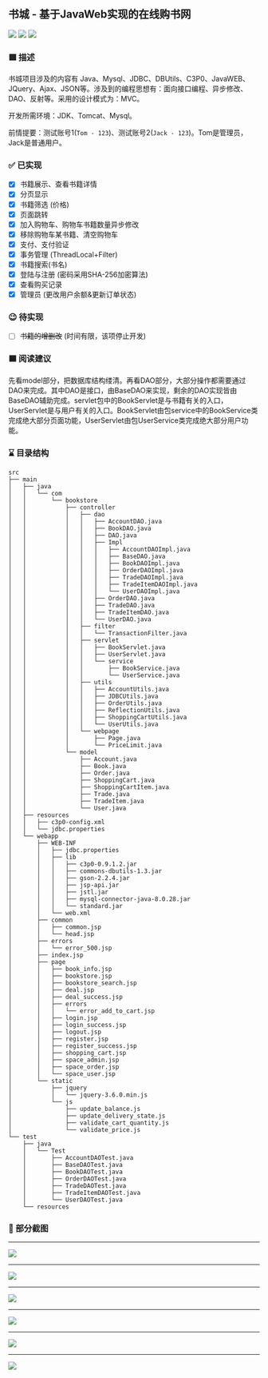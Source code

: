 ## 书城 - 基于JavaWeb实现的在线购书网

![](https://img.shields.io/badge/JDK-17-yellow) ![](https://img.shields.io/badge/IDE-IntelliJ_IDEA-red) ![](https://img.shields.io/badge/Database-MySQL-green)

### 🟥 描述

书城项目涉及的内容有 Java、Mysql、JDBC、DBUtils、C3P0、JavaWEB、JQuery、Ajax、JSON等。涉及到的编程思想有：面向接口编程、异步修改、DAO、反射等。采用的设计模式为：MVC。

开发所需环境：JDK、Tomcat、Mysql。

前情提要：测试账号1(`Tom - 123`)、测试账号2(`Jack - 123`)。Tom是管理员，Jack是普通用户。

### ✅ 已实现

- [x] 书籍展示、查看书籍详情
- [x] 分页显示
- [x] 书籍筛选 (价格)
- [x] 页面跳转
- [x] 加入购物车、购物车书籍数量异步修改
- [x] 移除购物车某书籍、清空购物车
- [x] 支付、支付验证
- [x] 事务管理 (ThreadLocal+Filter)
- [x] 书籍搜索(书名)
- [x] 登陆与注册 (密码采用SHA-256加密算法)
- [x] 查看购买记录
- [x] 管理员 (更改用户余额&更新订单状态)

### 😉 待实现
- [ ] ~~书籍的增删改~~ (时间有限，该项停止开发)

### 🟦 ️阅读建议

先看model部分，把数据库结构缕清。再看DAO部分，大部分操作都需要通过DAO来完成。其中DAO是接口，由BaseDAO来实现，剩余的DAO实现皆由BaseDAO辅助完成。servlet包中的BookServlet是与书籍有关的入口，UserServlet是与用户有关的入口。BookServlet由包service中的BookService类完成绝大部分页面功能，UserServlet由包UserService类完成绝大部分用户功能。

### ⌛️ 目录结构

```
src
├── main
│   ├── java
│   │   └── com
│   │       └── bookstore
│   │           ├── controller
│   │           │   ├── dao
│   │           │   │   ├── AccountDAO.java
│   │           │   │   ├── BookDAO.java
│   │           │   │   ├── DAO.java
│   │           │   │   ├── Impl
│   │           │   │   │   ├── AccountDAOImpl.java
│   │           │   │   │   ├── BaseDAO.java
│   │           │   │   │   ├── BookDAOImpl.java
│   │           │   │   │   ├── OrderDAOImpl.java
│   │           │   │   │   ├── TradeDAOImpl.java
│   │           │   │   │   ├── TradeItemDAOImpl.java
│   │           │   │   │   └── UserDAOImpl.java
│   │           │   │   ├── OrderDAO.java
│   │           │   │   ├── TradeDAO.java
│   │           │   │   ├── TradeItemDAO.java
│   │           │   │   └── UserDAO.java
│   │           │   ├── filter
│   │           │   │   └── TransactionFilter.java
│   │           │   ├── servlet
│   │           │   │   ├── BookServlet.java
│   │           │   │   ├── UserServlet.java
│   │           │   │   └── service
│   │           │   │       ├── BookService.java
│   │           │   │       └── UserService.java
│   │           │   ├── utils
│   │           │   │   ├── AccountUtils.java
│   │           │   │   ├── JDBCUtils.java
│   │           │   │   ├── OrderUtils.java
│   │           │   │   ├── ReflectionUtils.java
│   │           │   │   ├── ShoppingCartUtils.java
│   │           │   │   └── UserUtils.java
│   │           │   └── webpage
│   │           │       ├── Page.java
│   │           │       └── PriceLimit.java
│   │           └── model
│   │               ├── Account.java
│   │               ├── Book.java
│   │               ├── Order.java
│   │               ├── ShoppingCart.java
│   │               ├── ShoppingCartItem.java
│   │               ├── Trade.java
│   │               ├── TradeItem.java
│   │               └── User.java
│   ├── resources
│   │   ├── c3p0-config.xml
│   │   └── jdbc.properties
│   └── webapp
│       ├── WEB-INF
│       │   ├── jdbc.properties
│       │   ├── lib
│       │   │   ├── c3p0-0.9.1.2.jar
│       │   │   ├── commons-dbutils-1.3.jar
│       │   │   ├── gson-2.2.4.jar
│       │   │   ├── jsp-api.jar
│       │   │   ├── jstl.jar
│       │   │   ├── mysql-connector-java-8.0.28.jar
│       │   │   └── standard.jar
│       │   └── web.xml
│       ├── common
│       │   ├── common.jsp
│       │   └── head.jsp
│       ├── errors
│       │   └── error_500.jsp
│       ├── index.jsp
│       ├── page
│       │   ├── book_info.jsp
│       │   ├── bookstore.jsp
│       │   ├── bookstore_search.jsp
│       │   ├── deal.jsp
│       │   ├── deal_success.jsp
│       │   ├── errors
│       │   │   └── error_add_to_cart.jsp
│       │   ├── login.jsp
│       │   ├── login_success.jsp
│       │   ├── logout.jsp
│       │   ├── register.jsp
│       │   ├── register_success.jsp
│       │   ├── shopping_cart.jsp
│       │   ├── space_admin.jsp
│       │   ├── space_order.jsp
│       │   └── space_user.jsp
│       └── static
│           ├── jquery
│           │   └── jquery-3.6.0.min.js
│           └── js
│               ├── update_balance.js
│               ├── update_delivery_state.js
│               ├── validate_cart_quantity.js
│               └── validate_price.js
└── test
    ├── java
    │   └── Test
    │       ├── AccountDAOTest.java
    │       ├── BaseDAOTest.java
    │       ├── BookDAOTest.java
    │       ├── OrderDAOTest.java
    │       ├── TradeDAOTest.java
    │       ├── TradeItemDAOTest.java
    │       └── UserDAOTest.java
    └── resources
```

### 🔘 部分截图
----

![](https://i.drop.cm/8594374dc416385e2d1f90010.png)

----

![](https://i.drop.cm/666d64eb42a4bb87b3b0392b8.png)

----

![](https://i.drop.cm/dfff9473f5d6209332abcaaeb.png)

----

![](https://i.drop.cm/7f94579bea164d2d0b7ae408c.png)

----

![](https://i.drop.cm/ef1720c8ba8385bd76e991728.png)

----

![](https://i.drop.cm/23a37bc710e712bbe29ddff5a.png)
